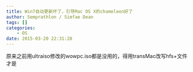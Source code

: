 ```yaml
---
title: Win7自动更新坏了，引导Mac OS X的chameleon好了
author: Semprathlon / Simfae Dean
tags: []
categories:
	- OS
date: 2015-03-20 22:31:28
---
```

<p>原来之前用ultraiso修改的wowpc.iso都是没用的，得用transMac改写hfs+文件才是</p>